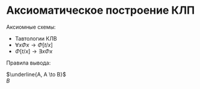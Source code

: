 # Аксиоматическое построение КЛП 

Аксиомные схемы:
*  Тавтологии КЛВ
*  $\forall x \Phi x \to \Phi [t/x]$
*  $\Phi[t/x] \to \exists x \Phi x$

Правила вывода: 

$\underline{A, A \to B}$  
$B$

